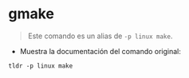 # gmake

> Este comando es un alias de `-p linux make`.

- Muestra la documentación del comando original:

`tldr -p linux make`

